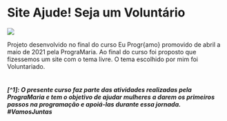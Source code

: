 # Site Ajude! Seja um Voluntário
<a href="https://ajude-seja-um-voluntario.elainesteolla.repl.co/" target="_blank"><img src="https://user-images.githubusercontent.com/78000546/134782268-0e9783e5-8ad2-4462-8701-516469e91add.png" class="media-object  img-responsive img-thumbnail"></a>

Projeto desenvolvido no final do curso Eu Progr{amo} promovido de abril a maio de 2021 pela PrograMaria. Ao final do curso foi proposto que fizessemos um site com o tema livre. O tema escolhido por mim foi Voluntariado.<br>
<br>
<h5>[^1]: O presente curso faz parte das atividades realizadas pela PrograMaria e tem o objetivo de ajudar mulheres a darem os primeiros passos na programação e apoiá-las durante essa jornada. #VamosJuntas </h5>

